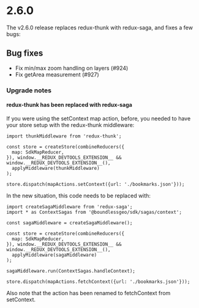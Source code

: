 # 2.6.0

The v2.6.0 release replaces redux-thunk with redux-saga, and fixes a few bugs:

## Bug fixes

 * Fix min/max zoom handling on layers (#924)
 * Fix getArea measurement (#927)

### Upgrade notes

#### redux-thunk has been replaced with redux-saga
If you were using the setContext map action, before, you needed to have your store setup with the redux-thunk middleware:

```
import thunkMiddleware from 'redux-thunk';

const store = createStore(combineReducers({
  map: SdkMapReducer,
}), window.__REDUX_DEVTOOLS_EXTENSION__ && window.__REDUX_DEVTOOLS_EXTENSION__(),
  applyMiddleware(thunkMiddleware)
);

store.dispatch(mapActions.setContext({url: './bookmarks.json'}));
```

In the new situation, this code needs to be replaced with:

```
import createSagaMiddleware from 'redux-saga';
import * as ContextSagas from '@boundlessgeo/sdk/sagas/context';

const sagaMiddleware = createSagaMiddleware();

const store = createStore(combineReducers({
  map: SdkMapReducer,
}), window.__REDUX_DEVTOOLS_EXTENSION__ && window.__REDUX_DEVTOOLS_EXTENSION__(),
  applyMiddleware(sagaMiddleware)
);

sagaMiddleware.run(ContextSagas.handleContext);

store.dispatch(mapActions.fetchContext({url: './bookmarks.json'}));
```

Also note that the action has been renamed to fetchContext from setContext.
